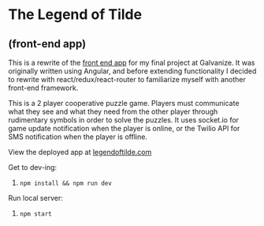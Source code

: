 # The Legend of Tilde
## (front-end app)

This is a rewrite of the [front end app](https://www.github.com/skuttleman/capstone-server) for my final project at Galvanize. It was originally written using Angular, and before extending functionality I decided to rewrite with react/redux/react-router to familiarize myself with another front-end framework.

This is a 2 player cooperative puzzle game. Players must communicate what they see and what they need from the other player through rudimentary symbols in order to solve the puzzles. It uses socket.io for game update notification when the player is online, or the Twilio API for SMS notification when the player is offline.

View the deployed app at [legendoftilde.com](https://legendoftilde.com)

Get to dev-ing:

1. `npm install && npm run dev`

Run local server:

1. `npm start`

